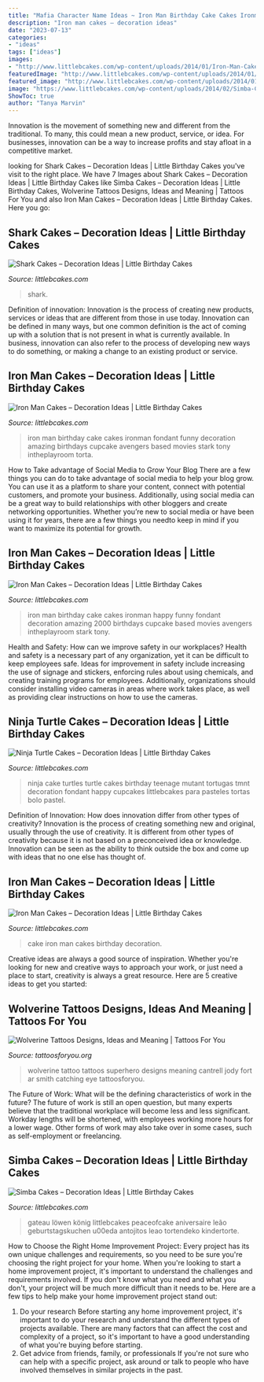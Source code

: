 ```yaml
---
title: "Mafia Character Name Ideas ~ Iron Man Birthday Cake Cakes Ironman Fondant Funny Decoration Amazing Birthdays Cupcake Avengers Based Movies Stark Tony Intheplayroom Torta"
description: "Iron man cakes – decoration ideas"
date: "2023-07-13"
categories:
- "ideas"
tags: ["ideas"]
images:
- "http://www.littlebcakes.com/wp-content/uploads/2014/01/Iron-Man-Cake-Design-768x1024.jpg"
featuredImage: "http://www.littlebcakes.com/wp-content/uploads/2014/01/Iron-Man-Cake-Design.jpg"
featured_image: "http://www.littlebcakes.com/wp-content/uploads/2014/01/Iron-Man-Cake-Design-768x1024.jpg"
image: "https://www.littlebcakes.com/wp-content/uploads/2014/02/Simba-Cake-768x1024.jpg"
ShowToc: true
author: "Tanya Marvin"
---
```



Innovation is the movement of something new and different from the traditional. To many, this could mean a new product, service, or idea. For businesses, innovation can be a way to increase profits and stay afloat in a competitive market.

	

		
looking for Shark Cakes – Decoration Ideas | Little Birthday Cakes you've visit to the right place. We have 7 Images about Shark Cakes – Decoration Ideas | Little Birthday Cakes like Simba Cakes – Decoration Ideas | Little Birthday Cakes, Wolverine Tattoos Designs, Ideas and Meaning | Tattoos For You and also Iron Man Cakes – Decoration Ideas | Little Birthday Cakes. Here you go:
		
    
## Shark Cakes – Decoration Ideas | Little Birthday Cakes

<img loading=lazy src="https://www.littlebcakes.com/wp-content/uploads/2013/08/Shark-Cakes-Photos.jpg" onerror="this.onerror=null;this.src='https://tse4.mm.bing.net/th?id=OIP.0E91hdJYmEKgnc7k5lOQBQHaFj&amp;pid=15.1';" alt="Shark Cakes – Decoration Ideas | Little Birthday Cakes">

_Source: littlebcakes.com_

>shark. 

	

Definition of innovation:
Innovation is the process of creating new products, services or ideas that are different from those in use today. Innovation can be defined in many ways, but one common definition is the act of coming up with a solution that is not present in what is currently available. In business, innovation can also refer to the process of developing new ways to do something, or making a change to an existing product or service.

    
## Iron Man Cakes – Decoration Ideas | Little Birthday Cakes

<img loading=lazy src="http://www.littlebcakes.com/wp-content/uploads/2014/01/Iron-Man-Cake-Design.jpg" onerror="this.onerror=null;this.src='https://tse4.mm.bing.net/th?id=OIP.GSp-d8bCc1uWAcUYW6dV_QHaJ4&amp;pid=15.1';" alt="Iron Man Cakes – Decoration Ideas | Little Birthday Cakes">

_Source: littlebcakes.com_

>iron man birthday cake cakes ironman fondant funny decoration amazing birthdays cupcake avengers based movies stark tony intheplayroom torta. 

	

How to Take advantage of Social Media to Grow Your Blog
There are a few things you can do to take advantage of social media to help your blog grow. You can use it as a platform to share your content, connect with potential customers, and promote your business. Additionally, using social media can be a great way to build relationships with other bloggers and create networking opportunities. Whether you’re new to social media or have been using it for years, there are a few things you needto keep in mind if you want to maximize its potential for growth.

    
## Iron Man Cakes – Decoration Ideas | Little Birthday Cakes

<img loading=lazy src="http://www.littlebcakes.com/wp-content/uploads/2014/01/Iron-Man-Cake-Design-768x1024.jpg" onerror="this.onerror=null;this.src='https://tse4.mm.bing.net/th?id=OIP.BRePiDUC9dm5qLTzoVXSkwHaJ4&amp;pid=15.1';" alt="Iron Man Cakes – Decoration Ideas | Little Birthday Cakes">

_Source: littlebcakes.com_

>iron man birthday cake cakes ironman happy funny fondant decoration amazing 2000 birthdays cupcake based movies avengers intheplayroom stark tony. 

	

Health and Safety: How can we improve safety in our workplaces?
Health and safety is a necessary part of any organization, yet it can be difficult to keep employees safe. Ideas for improvement in safety include increasing the use of signage and stickers, enforcing rules about using chemicals, and creating training programs for employees. Additionally, organizations should consider installing video cameras in areas where work takes place, as well as providing clear instructions on how to use the cameras.

    
## Ninja Turtle Cakes – Decoration Ideas | Little Birthday Cakes

<img loading=lazy src="https://www.littlebcakes.com/wp-content/uploads/2014/01/Teenage-Mutant-Ninja-Turtles-Birthday-Cake.jpg" onerror="this.onerror=null;this.src='https://tse1.mm.bing.net/th?id=OIP.OkL-67KTta2eDNEeaAo_5wHaKC&amp;pid=15.1';" alt="Ninja Turtle Cakes – Decoration Ideas | Little Birthday Cakes">

_Source: littlebcakes.com_

>ninja cake turtles turtle cakes birthday teenage mutant tortugas tmnt decoration fondant happy cupcakes littlebcakes para pasteles tortas bolo pastel. 

	

Definition of Innovation: How does innovation differ from other types of creativity?
Innovation is the process of creating something new and original, usually through the use of creativity. It is different from other types of creativity because it is not based on a preconceived idea or knowledge. Innovation can be seen as the ability to think outside the box and come up with ideas that no one else has thought of.

    
## Iron Man Cakes – Decoration Ideas | Little Birthday Cakes

<img loading=lazy src="http://www.littlebcakes.com/wp-content/uploads/2014/01/Iron-Man-Cake-Ideas.jpg" onerror="this.onerror=null;this.src='https://tse4.mm.bing.net/th?id=OIP._CtdlnvCvYU7K9LmkrNM3QHaJ4&amp;pid=15.1';" alt="Iron Man Cakes – Decoration Ideas | Little Birthday Cakes">

_Source: littlebcakes.com_

>cake iron man cakes birthday decoration. 

	

Creative ideas are always a good source of inspiration. Whether you're looking for new and creative ways to approach your work, or just need a place to start, creativity is always a great resource. Here are 5 creative ideas to get you started: 

    
## Wolverine Tattoos Designs, Ideas And Meaning | Tattoos For You

<img loading=lazy src="http://www.tattoosforyou.org/wp-content/uploads/2016/03/Wolverine-Tattoo.jpg" onerror="this.onerror=null;this.src='https://tse2.mm.bing.net/th?id=OIP.9-4rQ4jFkymEbKR0W-psjQHaJ4&amp;pid=15.1';" alt="Wolverine Tattoos Designs, Ideas and Meaning | Tattoos For You">

_Source: tattoosforyou.org_

>wolverine tattoo tattoos superhero designs meaning cantrell jody fort ar smith catching eye tattoosforyou. 

	

The Future of Work: What will be the defining characteristics of work in the future?
The future of work is still an open question, but many experts believe that the traditional workplace will become less and less significant. Workday lengths will be shortened, with employees working more hours for a lower wage. Other forms of work may also take over in some cases, such as self-employment or freelancing.

    
## Simba Cakes – Decoration Ideas | Little Birthday Cakes

<img loading=lazy src="https://www.littlebcakes.com/wp-content/uploads/2014/02/Simba-Cake-768x1024.jpg" onerror="this.onerror=null;this.src='https://tse2.mm.bing.net/th?id=OIP.FF8AJhIMF0ZCIcTrEP5dogHaJ4&amp;pid=15.1';" alt="Simba Cakes – Decoration Ideas | Little Birthday Cakes">

_Source: littlebcakes.com_

>gateau löwen könig littlebcakes peaceofcake aniversaire leão geburtstagskuchen u00eda antojitos leao tortendeko kindertorte. 

	

How to Choose the Right Home Improvement Project: Every project has its own unique challenges and requirements, so you need to be sure you're choosing the right project for your home.
When you're looking to start a home improvement project, it's important to understand the challenges and requirements involved. If you don't know what you need and what you don't, your project will be much more difficult than it needs to be. Here are a few tips to help make your home improvement project stand out:
1. Do your research
Before starting any home improvement project, it's important to do your research and understand the different types of projects available. There are many factors that can affect the cost and complexity of a project, so it's important to have a good understanding of what you're buying before starting.
2. Get advice from friends, family, or professionals
If you're not sure who can help with a specific project, ask around or talk to people who have involved themselves in similar projects in the past.

